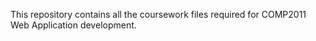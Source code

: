 This repository contains all the coursework files required for COMP2011 Web Application development.
